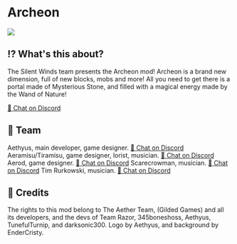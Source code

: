 # Archeon
![](https://media.discordapp.net/attachments/938106904129986590/992778838889222184/unknown.png?width=886&height=498)

## ⁉ What's this about?

The Silent Winds team presents the Archeon mod! Archeon is a brand new dimension, full of new blocks, mobs and more! All you need to get there is a portal made of Mysterious Stone, and filled with a magical energy made by the Wand of Nature!

<a class="github-button" href="https://discord.gg/hhGPj8sMzT
" data-icon="octicon-comment-discussion" aria-label="Chat on Discord"> 💬 Chat on Discord</a>

## 🧱 Team

Aethyus, main developer, game designer. <a class="github-button" href="https://twitter.com/ArcheonAethyus
" data-icon="octicon-comment-discussion" aria-label="Chat on Discord"> 💬 Chat on Discord</a>
Aeramisu/Tiramisu, game designer, lorist, musician. <a class="github-button" href="https://soundcloud.com/aeramisu
" data-icon="octicon-comment-discussion" aria-label="Chat on Discord"> 💬 Chat on Discord</a>
Aerod, game designer. <a class="github-button" href="https://twitter.com/AerodDev
" data-icon="octicon-comment-discussion" aria-label="Chat on Discord"> 💬 Chat on Discord</a>
Scarecrowman, musician. <a class="github-button" href="https://soundcloud.com/scarecr0wman
" data-icon="octicon-comment-discussion" aria-label="Chat on Discord"> 💬 Chat on Discord</a>
Tim Rurkowski, musician. <a class="github-button" href="https://timrurkowski.bandcamp.com/ 
" data-icon="octicon-comment-discussion" aria-label="Chat on Discord"> 💬 Chat on Discord</a>
 
## 📜 Credits

The rights to this mod belong to The Aether Team, (Gilded Games) and all its developers, and the devs of Team Razor, 345boneshoss, Aethyus, TunefulTurnip, and darksonic300. Logo by Aethyus, and background by EnderCristy.

